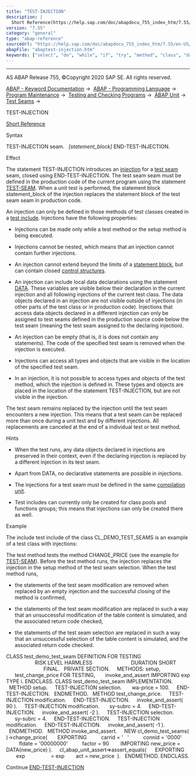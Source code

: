 ```yaml
---
title: "TEST-INJECTION"
description: |
  Short Reference(https://help.sap.com/doc/abapdocu_755_index_htm/7.55/en-US/abaptest-injection_shortref.htm) Syntax TEST-INJECTION seam. statement_block END-TEST-INJECTION. Effect The statement TEST-INJECTION introduces an injection(https://help.sap.com/doc/abapdocu_755_index_htm/7.55/en
version: "7.55"
category: "general"
type: "abap-reference"
sourceUrl: "https://help.sap.com/doc/abapdocu_755_index_htm/7.55/en-US/abaptest-injection.htm"
abapFile: "abaptest-injection.htm"
keywords: ["select", "do", "while", "if", "try", "method", "class", "data", "types", "abaptest", "injection"]
---
```


* * *

AS ABAP Release 755, ©Copyright 2020 SAP SE. All rights reserved.

[ABAP - Keyword Documentation](https://help.sap.com/doc/abapdocu_755_index_htm/7.55/en-US/abenabap.htm) →  [ABAP - Programming Language](https://help.sap.com/doc/abapdocu_755_index_htm/7.55/en-US/abenabap_reference.htm) →  [Program Maintenance](https://help.sap.com/doc/abapdocu_755_index_htm/7.55/en-US/abenprogram_editing.htm) →  [Testing and Checking Programs](https://help.sap.com/doc/abapdocu_755_index_htm/7.55/en-US/abenabap_tests.htm) →  [ABAP Unit](https://help.sap.com/doc/abapdocu_755_index_htm/7.55/en-US/abenabap_unit.htm) →  [Test Seams](https://help.sap.com/doc/abapdocu_755_index_htm/7.55/en-US/abentest_seams.htm) → 

TEST-INJECTION

[Short Reference](https://help.sap.com/doc/abapdocu_755_index_htm/7.55/en-US/abaptest-injection_shortref.htm)

Syntax

TEST-INJECTION seam.
  *\[*statement\_block*\]*
END-TEST-INJECTION.

Effect

The statement TEST-INJECTION introduces an [injection](https://help.sap.com/doc/abapdocu_755_index_htm/7.55/en-US/abeninjection_glosry.htm "Glossary Entry") for a [test seam](https://help.sap.com/doc/abapdocu_755_index_htm/7.55/en-US/abentest_seam_glosry.htm "Glossary Entry") seam, closed using END-TEST-INJECTION. The test seam seam must be defined in the production code of the current program using the statement [TEST-SEAM](https://help.sap.com/doc/abapdocu_755_index_htm/7.55/en-US/abaptest-seam.htm). When a unit test is performed, the statement block statement\_block of the injection replaces the statement block of the test seam seam in production code.

An injection can only be defined in those methods of test classes created in a [test include](https://help.sap.com/doc/abapdocu_755_index_htm/7.55/en-US/abentest_include_glosry.htm "Glossary Entry"). Injections have the following properties:

-   Injections can be made only while a test method or the setup method is being executed.

-   Injections cannot be nested, which means that an injection cannot contain further injections.

-   An injection cannot extend beyond the limits of a [statement block](https://help.sap.com/doc/abapdocu_755_index_htm/7.55/en-US/abenstatement_block_glosry.htm "Glossary Entry"), but can contain closed [control structures](https://help.sap.com/doc/abapdocu_755_index_htm/7.55/en-US/abencontrol_structure_glosry.htm "Glossary Entry").

-   An injection can include local data declarations using the statement [DATA](https://help.sap.com/doc/abapdocu_755_index_htm/7.55/en-US/abapdata.htm). These variables are visible below their declaration in the current injection and all following injections of the current test class. The data objects declared in an injection are not visible outside of injections (in other parts of the test class or in production code). Injections that access data objects declared in a different injection can only be assigned to test seams defined in the production source code below the test seam (meaning the test seam assigned to the declaring injection).

-   An injection can be empty (that is, it is does not contain any statements). The code of the specified test seam is removed when the injection is executed.

-   Injections can access all types and objects that are visible in the location of the specified test seam.

-   In an injection, it is not possible to access types and objects of the test method, which the injection is defined in. These types and objects are placed in the location of the statement TEST-INJECTION, but are not visible in the injection.

The test seam remains replaced by the injection until the test seam encounters a new injection. This means that a test seam can be replaced more than once during a unit test and by different injections. All replacements are canceled at the end of a individual test or test method.

Hints

-   When the test runs, any data objects declared in injections are preserved in their context, even if the declaring injection is replaced by a different injection in its test seam.

-   Apart from DATA, no declarative statements are possible in injections.

-   The injections for a test seam must be defined in the same [compilation unit](https://help.sap.com/doc/abapdocu_755_index_htm/7.55/en-US/abencompilation_unit_glosry.htm "Glossary Entry").

-   Test includes can currently only be created for class pools and functions groups; this means that injections can only be created there as well.

Example

The include test include of the class CL\_DEMO\_TEST\_SEAMS is an example of a test class with injections:

The test method tests the method CHANGE\_PRICE (see the example for [TEST-SEAM](https://help.sap.com/doc/abapdocu_755_index_htm/7.55/en-US/abaptest-seam.htm)). Before the test method runs, the injection replaces the injection in the setup method of the test seam selection. When the test method runs,

-   the statements of the test seam modification are removed when replaced by an empty injection and the successful closing of the method is confirmed,

-   the statements of the test seam modification are replaced in such a way that an unsuccessful modification of the table content is simulated, and the associated return code checked,

-   the statements of the test seam selection are replaced in such a way that an unsuccessful selection of the table content is simulated, and the associated return code checked.

CLASS test\_demo\_test\_seam DEFINITION FOR TESTING
                          RISK LEVEL HARMLESS
                          DURATION SHORT
                          FINAL.
  PRIVATE SECTION.
    METHODS: setup,
      test\_change\_price FOR TESTING,
      invoke\_and\_assert IMPORTING exp TYPE i.
ENDCLASS.
CLASS test\_demo\_test\_seam IMPLEMENTATION.
  METHOD setup.
    TEST-INJECTION selection.
      wa-price = 100.
    END-TEST-INJECTION.
  ENDMETHOD.
  METHOD test\_change\_price.
    TEST-INJECTION modification.
    END-TEST-INJECTION.
    invoke\_and\_assert( 90 ).
    TEST-INJECTION modification.
      sy-subrc = 4.
    END-TEST-INJECTION.
    invoke\_and\_assert( -2 ).
    TEST-INJECTION selection.
      sy-subrc = 4.
    END-TEST-INJECTION.
    TEST-INJECTION modification.
    END-TEST-INJECTION.
    invoke\_and\_assert( -1 ).
  ENDMETHOD.
  METHOD invoke\_and\_assert.
    NEW cl\_demo\_test\_seams( )->change\_price(
      EXPORTING
         carrid = '   '
         connid = '0000'
         fldate = '00000000'
         factor = 90
       IMPORTING new\_price = DATA(new\_price) ).
    cl\_abap\_unit\_assert=>assert\_equals(
     EXPORTING
       exp                  = exp
       act = new\_price  ).
  ENDMETHOD.
ENDCLASS.

Continue
[END-TEST-INJECTION](https://help.sap.com/doc/abapdocu_755_index_htm/7.55/en-US/abapend-test-injection.htm)